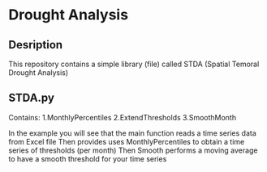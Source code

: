 # Drought Analysis 


## Desription
This repository contains a simple library (file) called STDA (Spatial Temoral Drought Analysis)


##  STDA.py

Contains:
1.MonthlyPercentiles 
2.ExtendThresholds
3.SmoothMonth 


In the example you will see that the main function reads a time series data from Excel file
Then provides uses MonthlyPercentiles to obtain a time series of thresholds (per month)
Then Smooth performs a moving average to have a smooth threshold for your time series

